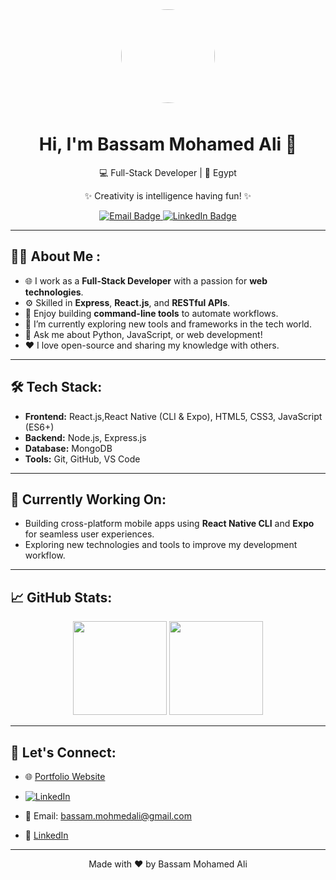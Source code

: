 <div align="center">
  <img src="https://avatars.githubusercontent.com/u/000000?v=4" width="150" style="border-radius: 50%; margin-bottom: 10px;" />
  
  <h1>Hi, I'm Bassam Mohamed Ali 👋</h1>
  <p>💻 Full-Stack Developer | 📍 Egypt</p>

  <p>✨ Creativity is intelligence having fun! ✨</p>
  
  <a href="mailto:your-email@gmail.com">
    <img src="https://img.shields.io/badge/Email-D14836?style=for-the-badge&logo=gmail&logoColor=white" alt="Email Badge"/>
  </a>
  <a href="https://www.linkedin.com/in/your-profile">
    <img src="https://img.shields.io/badge/LinkedIn-0A66C2?style=for-the-badge&logo=linkedin&logoColor=white" alt="LinkedIn Badge"/>
  </a>
</div>

---

## 🧑‍💻 About Me :
- 🌐 I work as a **Full-Stack Developer** with a passion for **web technologies**.
- ⚙️ Skilled in **Express**, **React.js**, and **RESTful APIs**.
- 🚀 Enjoy building **command-line tools** to automate workflows.
- 🌱 I’m currently exploring new tools and frameworks in the tech world.
- 💬 Ask me about Python, JavaScript, or web development!
- ❤️ I love open-source and sharing my knowledge with others.

---

## 🛠️ Tech Stack:
- **Frontend:** React.js,React Native (CLI & Expo), HTML5, CSS3, JavaScript (ES6+)
- **Backend:**  Node.js, Express.js
- **Database:** MongoDB
- **Tools:** Git, GitHub, VS Code

---

## 🌱 Currently Working On:
- Building cross-platform mobile apps using **React Native CLI** and **Expo** for seamless user experiences.
- Exploring new technologies and tools to improve my development workflow.

---

## 📈 GitHub Stats:
<div align="center">
  <img src="https://github-readme-stats.vercel.app/api?username=bassamradwan&show_icons=true&theme=radical&count_private=true" height="150px" />
  <img src="https://github-readme-stats.vercel.app/api/top-langs/?username=bassamradwan&layout=compact&theme=radical" height="150px" />
</div>

---

## 🔗 Let's Connect:
- 🌐 [Portfolio Website](https://your-website.com) 
- [![LinkedIn](https://img.shields.io/badge/LinkedIn-0A66C2?style=for-the-badge&logo=linkedin&logoColor=white)](https://www.linkedin.com/in/bassam-mohamed-11a08b249/)

- 📧 Email: [bassam.mohmedali@gmail.com](mailto:bassam.mohmedali@gmail.com)  
- 💼 [LinkedIn](https://github.com/bassamradwan)

---

<div align="center">
  <p>Made with ❤️ by Bassam Mohamed Ali</p>
</div>
